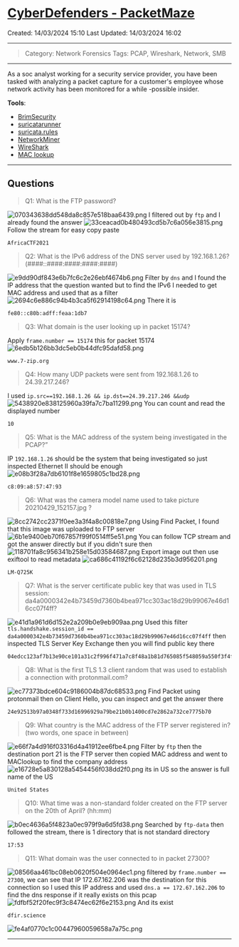 # [CyberDefenders - PacketMaze](https://cyberdefenders.org/blueteam-ctf-challenges/packetmaze/)
Created: 14/03/2024 15:10
Last Updated: 14/03/2024 16:02
* * *
>Category: Network Forensics
>Tags: PCAP, Wireshark, Network, SMB
* * *
As a soc analyst working for a security service provider, you have been tasked with analyzing a packet capture for a customer's employee whose network activity has been monitored for a while -possible insider.

**Tools**:
- [BrimSecurity](https://www.brimsecurity.com/)
- [suricatarunner](https://github.com/brimsec/build-suricata/releases/tag/v5.0.3-brim1)
- [suricata.rules](https://download.cyberdefenders.org/BlueYard/misc/suricata.zip)
- [NetworkMiner](https://www.netresec.com/?page=networkminer)
- [WireShark](https://www.wireshark.org/)
- [MAC lookup](https://macaddress.io/)
* * *
## Questions
> Q1: What is the FTP password?

![070343638dd548da8c857e518baa6439.png](/_resources/070343638dd548da8c857e518baa6439.png)
I filtered out by `ftp` and I already found the answer
![33ceacad0b480493cd5b7c6a056e3815.png](/_resources/33ceacad0b480493cd5b7c6a056e3815.png)
Follow the stream for easy copy paste
```
AfricaCTF2021
```

> Q2: What is the IPv6 address of the DNS server used by 192.168.1.26? (####::####:####:####:####)

![e9dd90df843e6b7fc6c2e26ebf4674b6.png](/_resources/e9dd90df843e6b7fc6c2e26ebf4674b6.png)
Filter by `dns` and I found the IP address that the question wanted but to find the IPv6 I needed to get MAC address and used that as a filter
![2694c6e886c94b4b3ca5f62914198c64.png](/_resources/2694c6e886c94b4b3ca5f62914198c64.png)
There it is
```
fe80::c80b:adff:feaa:1db7
```

> Q3: What domain is the user looking up in packet 15174?

Apply `frame.number == 15174` this for packet 15174
![6edb5b126bb3dc5eb0b44dfc95dafd58.png](/_resources/6edb5b126bb3dc5eb0b44dfc95dafd58.png)
```
www.7-zip.org
```

> Q4: How many UDP packets were sent from 192.168.1.26 to 24.39.217.246?

I used `ip.src==192.168.1.26 && ip.dst==24.39.217.246 &&udp` 
![5438920e838125960a39fa7c7ba11299.png](/_resources/5438920e838125960a39fa7c7ba11299.png)
You can count and read the displayed number 
```
10
```

> Q5: What is the MAC address of the system being investigated in the PCAP?”

IP `192.168.1.26` should be the system that being investigated so just inspected Ethernet II should be enough
![e08b3f28a7db6101f8e1659805c1bd28.png](/_resources/e08b3f28a7db6101f8e1659805c1bd28.png)
```
c8:09:a8:57:47:93
```

> Q6: What was the camera model name used to take picture 20210429_152157.jpg ?

![8cc2742cc2371f0ee3a3f4a8c00818e7.png](/_resources/8cc2742cc2371f0ee3a3f4a8c00818e7.png)
Using Find Packet, I found that this image was uploaded to FTP server
![6b1e9400eb70f67857f99f0514ff5e51.png](/_resources/6b1e9400eb70f67857f99f0514ff5e51.png)
You can follow TCP stream and got the answer directly but if you didn't sure then
![118701fa8c956341b258e15d03584687.png](/_resources/118701fa8c956341b258e15d03584687.png)
Export image out then use exiftool to read metadata
![ca686c41192f6c62128d235b3d956201.png](/_resources/ca686c41192f6c62128d235b3d956201.png)
```
LM-Q725K
```

> Q7: What is the server certificate public key that was used in TLS session: da4a0000342e4b73459d7360b4bea971cc303ac18d29b99067e46d16cc07f4ff?

![e41d1a961d6d152e2a209b0e9eb909aa.png](/_resources/e41d1a961d6d152e2a209b0e9eb909aa.png)
Used this filter `tls.handshake.session_id == da4a0000342e4b73459d7360b4bea971cc303ac18d29b99067e46d16cc07f4ff` then inspected TLS Server Key Exchange then you will find public key there
```
04edcc123af7b13e90ce101a31c2f996f471a7c8f48a1b81d765085f548059a550f3f4f62ca1f0e8f74d727053074a37bceb2cbdc7ce2a8994dcd76dd6834eefc5438c3b6da929321f3a1366bd14c877cc83e5d0731b7f80a6b80916efd4a23a4d
```

> Q8: What is the first TLS 1.3 client random that was used to establish a connection with protonmail.com?

![ec77373bdce604c9186004b87dc68533.png](/_resources/ec77373bdce604c9186004b87dc68533.png)
Find Packet using protonmail then on Client Hello, you can inspect and get the answer there
```
24e92513b97a0348f733d16996929a79be21b0b1400cd7e2862a732ce7775b70
```

> Q9: What country is the MAC address of the FTP server registered in? (two words, one space in between)

![e66f7a4d916f03316d4a41912ee6fbe4.png](/_resources/e66f7a4d916f03316d4a41912ee6fbe4.png)
Filter by `ftp` then the destination port 21 is the FTP server then copied MAC address and went to MAClookup to find the company address
![e16728e5a830128a5454456f038dd2f0.png](/_resources/e16728e5a830128a5454456f038dd2f0.png)
its in US so the answer is full name of the US
```
United States
```

> Q10: What time was a non-standard folder created on the FTP server on the 20th of April? (hh:mm)

![b0ec4636a5f4823a0ec979f9a6d5fd38.png](/_resources/b0ec4636a5f4823a0ec979f9a6d5fd38.png)
Searched by `ftp-data` then followed the stream, there is 1 directory that is not standard directory
```
17:53
```

> Q11: What domain was the user connected to in packet 27300?

![08566aa461bc08eb0620f504e0964ec1.png](/_resources/08566aa461bc08eb0620f504e0964ec1.png)
filtered by `frame.number == 27300`, we can see that IP 172.67.162.206 was the destination for this connection so I used this IP address and used `dns.a == 172.67.162.206` to find the dns response if it really exists on this pcap
![fdfbf52f20fec9f3c8474ec62f6e2153.png](/_resources/fdfbf52f20fec9f3c8474ec62f6e2153.png)
And its exist
```
dfir.science
```

![fe4af0770c1c00447960059658a7a75c.png](/_resources/fe4af0770c1c00447960059658a7a75c.png)
* * *
